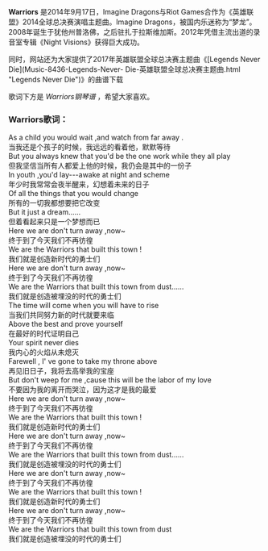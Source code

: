 

**Warriors** 是2014年9月17日，Imagine Dragons与Riot
Games合作为《英雄联盟》2014全球总决赛演唱主题曲。Imagine
Dragons，被国内乐迷称为“梦龙”。2008年诞生于犹他州普洛佛，之后驻扎于拉斯维加斯。2012年凭借主流出道的录音室专辑《Night
Visions》获得巨大成功。  
  
同时，网站还为大家提供了2017年英雄联盟全球总决赛主题曲《[Legends Never Die](Music-8436-Legends-Never-
Die-英雄联盟全球总决赛主题曲.html "Legends Never Die")》的曲谱下载  
  
歌词下方是 _Warriors钢琴谱_ ，希望大家喜欢。

### Warriors歌词：

As a child you would wait ,and watch from far away .  
当我还是个孩子的时候，我远远的看着他，默默等待  
But you always knew that you'd be the one work while they all play  
但我坚信当所有人都爱上他的时候，我仍会是其中的一份子  
In youth ,you'd lay---awake at night and scheme  
年少时我常常会夜半醒来，幻想着未来的日子  
Of all the things that you would change  
所有的一切我都想要把它改变  
But it just a dream……  
但着看起来只是一个梦想而已  
Here we are don't turn away ,now~  
终于到了今天我们不再彷徨  
We are the Warriors that built this town !  
我们就是创造新时代的勇士们  
Here we are don't turn away ,now~  
终于到了今天我们不再彷徨  
We are the Warriors that built this town from dust……  
我们就是创造被埋没的时代的勇士们  
The time will come when you will have to rise  
当我们共同努力新的时代就要来临  
Above the best and prove yourself  
在最好的时代证明自己  
Your spirit never dies  
我内心的火焰从未熄灭  
Farewell , I' ve gone to take my throne above  
再见旧日子，我将去高举我的宝座  
But don't weep for me ,cause this will be the labor of my love  
不要因为我的离开而哭泣，因为这才是我的最爱  
Here we are don't turn away ,now~  
终于到了今天我们不再彷徨  
We are the Warriors that built this town !  
我们就是创造新时代的勇士们  
Here we are don't turn away ,now~  
终于到了今天我们不再彷徨  
We are the Warriors that built this town from dust……  
我们就是创造被埋没的时代的勇士们  
Here we are don't turn away ,now~  
终于到了今天我们不再彷徨  
We are the Warriors that built this town !  
我们就是创造新时代的勇士们  
Here we are don't turn away ,now~  
终于到了今天我们不再彷徨  
We are the Warriors that built this town from dust  
我们就是创造被埋没的时代的勇士们

